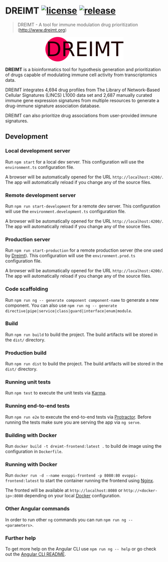 # DREIMT [![license](https://img.shields.io/github/license/sing-group/dreimt-frontend)](https://github.com/sing-group/dreimt-frontend) [![release](https://img.shields.io/github/release/sing-group/dreimt-frontend.svg)](https://github.com/sing-group/dreimt-frontend/releases)

> DREIMT - A tool for immune modulation drug prioritization (http://www.dreimt.org)

<p align="center">
	<img src="src/assets/images/dreimt-logo.png" alt="DREIMT logo"></img>
</p>

**DREIMT** is a bioinformatics tool for hypothesis generation and prioritization of drugs capable of modulating immune cell activity from transcriptomics data.

DREIMT integrates 4,694 drug profiles from The Library of Network-Based Cellular Signatures (LINCS) L1000 data set and 2,687 manually curated immune gene expression signatures from multiple resources to generate a drug-immune signature association database.

DREIMT can also prioritize drug associations from user-provided immune signatures. 


## Development

### Local development server

Run `npm start` for a local dev server. This configuration will use the `environment.ts` configuration file.

A browser will be automatically opened for the URL `http://localhost:4200/`. The app will automatically reload if you change any of the source files.

### Remote development server

Run `npm run start-development` for a remote dev server. This configuration will use the `environment.development.ts` configuration file.

A browser will be automatically opened for the URL `http://localhost:4200/`. The app will automatically reload if you change any of the source files.

### Production server

Run `npm run start-production` for a remote production server (the one used by [Dreimt](http://dreimnt.org)). This configuration will use the `environment.prod.ts` configuration file.

A browser will be automatically opened for the URL `http://localhost:4200/`. The app will automatically reload if you change any of the source files.

### Code scaffolding

Run `npm run ng -- generate component component-name` to generate a new component. You can also use `npm run ng -- generate directive|pipe|service|class|guard|interface|enum|module`.

### Build

Run `npm run build` to build the project. The build artifacts will be stored in the `dist/` directory.

### Production build

Run `npm run dist` to build the project. The build artifacts will be stored in the `dist/` directory.

### Running unit tests

Run `npm test` to execute the unit tests via [Karma](https://karma-runner.github.io).

### Running end-to-end tests

Run `npm run e2e` to execute the end-to-end tests via [Protractor](http://www.protractortest.org/). Before running the tests make sure you are serving the app via `ng serve`.

### Building with Docker
Run `docker build -t dreimt-frontend:latest .` to build de image using the configuration in `Dockerfile`.

### Running with Docker
Run `docker run -d --name evoppi-frontend -p 8080:80 evoppi-frontend:latest` to start the container running the frontend using [Nginx](https://github.com/nginx/nginx).

The fronted will be available at `http://localhost:8080` or `http://<docker-ip>:8080` depending on your local [Docker](https://www.docker.com/) configuration.

### Other Angular commands
In order to run other `ng` commands you can run `npm run ng -- <parameters>`.

### Further help

To get more help on the Angular CLI use `npm run ng -- help` or go check out the [Angular CLI README](https://github.com/angular/angular-cli/blob/master/README.md).
